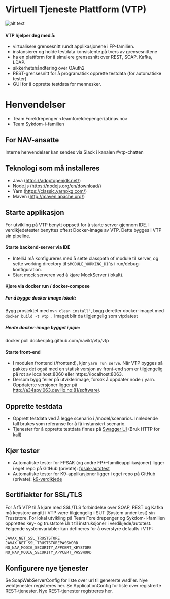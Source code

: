 Virtuell Tjeneste Plattform (VTP)
=================================
![alt text](vtp.png "Logo Title Text 1")


#### VTP hjelper deg med å: 
- virtualisere grensesnitt rundt applikasjonene i FP-familien. 
- instansierer og holde testdata konsistente på tvers av grensesnittene
- ha en plattform for å simulere grensesnitt over REST, SOAP, Kafka, LDAP.
- sikkerhetshåndtering over OAuth2
- REST-grensesnitt for å programatisk opprette testdata (for automatiske tester) 
- GUI for å opprette testdata for mennesker.

# Henvendelser

- Team Foreldrepenger <teamforeldrepenger(at)nav.no>
- Team Sykdom-i-familien

## For NAV-ansatte
Interne henvendelser kan sendes via Slack i kanalen #vtp-chatten

## Teknologi som må installeres
- Java (https://adoptopenjdk.net/)
- Node.js (https://nodejs.org/en/download/)
- Yarn (https://classic.yarnpkg.com/)
- Maven (http://maven.apache.org/)

## Starte applikasjon
For utvikling på VTP benytt oppsett for å starte server gjennom IDE.
I verdikjedetester benyttes oftest Docker-image av VTP. Dette bygges i VTP sin pipeline. 

#### Starte backend-server via IDE
* IntelliJ må konfigureres med å sette classpath of module til server, og sette working directory til `$MODULE_WORKING_DIR$` i run/debug-konfiguration.
* Start mock serveren ved å kjøre MockServer (lokalt).

#### Kjøre via docker run / docker-compose
##### For å bygge docker image lokalt: 
Bygg prosjektet med `mvn clean install"`, bygg deretter docker-imaget med `docker build -t vtp .` 
Imaget blir da tilgjengelig som vtp:latest

##### Hente docker-image bygget i pipe: 
docker pull docker.pkg.github.com/navikt/vtp/vtp

#### Starte front-end
* I modulen frontend (/frontend), kjør `yarn run serve`. Når VTP bygges så pakkes det også med en statisk versjon av front-end som er tilgjengelig på rot av localhost:8060 eller https://localhost:8063.
* Dersom bygg feiler på utviklerimage, forsøk å oppdater node / yarn. Oppdaterte versjoner ligger på http://a34apvl063.devillo.no:81/software/.  


## Opprette testdata 
* Opprett testdata ved å legge scenario i /model/scenarios. Innledende tall brukes som referanse for å få instansiert scenario.
* Tjenester for å opprette testdata finnes på [Swagger UI](https://localhost:8063/swagger/)  (Bruk HTTP for kall)

## Kjør tester
* Automatiske tester for FPSAK (og andre FP*-familieapplikasjoner) ligger i eget repo på GitHub (private): [fpsak-autotest](https://github.com/navikt/fpsak-autotest)
* Automatiske tester for K9-applikasjoner ligger i eget repo på GitHub (private): [k9-verdikjede](https://github.com/navikt/k9-verdikjede)
 

## Sertifiakter for SSL/TLS
For å få VTP til å kjøre med SSL/TLS forbindelse over SOAP, REST og Kafka må keystore angitt i VTP være tilgjengelig i SUT (System under test) sin Truststore. 
For lokal utvikling på Team Foreldrepenger og Sykdom-i-familien opprettes key- og truststore i.h.t til instruksjoner i verdikjede/autotest. 
Følgende systemvariabler kan defineres for å overstyre defaults i VTP: 

```bash
JAVAX_NET_SSL_TRUSTSTORE
JAVAX_NET_SSL_TRUSTSTOREPASSWORD
NO_NAV_MODIG_SECURITY_APPCERT_KEYSTORE
NO_NAV_MODIG_SECURITY_APPCERT_PASSWORD
```

## Konfigurere nye tjenester
Se SoapWebServerConfig for liste over url til genererte wsdl'er. Nye webtjenester registreres her. 
Se ApplicationConfig for liste over registrerte REST-tjenester. Nye REST-tjenester registreres her.     
